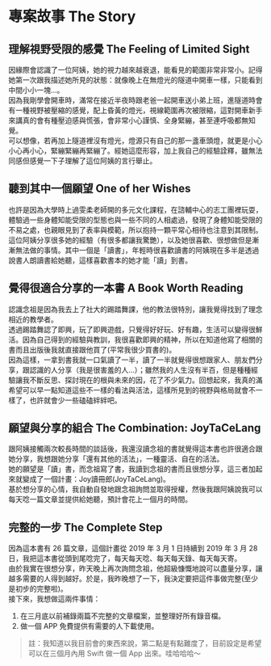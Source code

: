 # 專案故事 The Story  

## 理解視野受限的感覺 The Feeling of Limited Sight
因緣際會認識了一位阿姨，她的視力越來越衰退，能看見的範圍非常非常小。記得她第一次跟我描述她所見的狀態：就像晚上在無燈光的隧道中開車一樣，只能看到中間小小一塊...。  
因為我剛學會開車時，滿常在接近半夜時跟老爸一起開車送小弟上班，進隧道時會有一種視野被壓縮的感覺，配上昏黃的燈光，視線範圍再次被限縮，這對開車新手來講真的會有種壓迫感與慌張，會非常小心謹慎、全身緊繃，甚至連呼吸都無知覺。  
可以想像，若再加上隧道裡沒有燈光，燈源只有自己的那一盞車頭燈，就更是小心小心再小心，緊繃緊繃再緊繃了。經她這麼形容，加上我自己的經驗詮釋，雖無法同感但感覺一下子理解了這位阿姨的言行舉止。  

## 聽到其中一個願望 One of her Wishes
也許是因為大學時上過雯柔老師開的多元文化課程，在諮輔中心的志工團裡玩耍，體驗過一些身體知能受限的型態也與一些不同的人相處過，發現了身體知能受限的不易之處，也親眼見到了表率與模範，所以抱持一顆平常心相待也注意到其限制。  
這位阿姨分享很多她的經驗（有很多都讓我驚艷），以及她很喜歡、很想做但是漸漸無法做的事情。其中一個是「讀書」，年輕時很喜歡讀書的阿姨現在多半是透過說書人朗讀書給她聽，這樣喜歡書本的她才能「讀」到書。  

## 覺得很適合分享的一本書 A Book Worth Reading
認識念祖是因為我去上了社大的踢踏舞課，他的教法很特別，讓我覺得找到了理念相近的教學者。  
透過踢踏舞認了即興，玩了即興遊戲，只覺得好好玩、好有趣，生活可以變得很鮮活。因為自己得到的經驗與教訓，我很喜歡即興的精神，所以在知道他寫了相關的書而且出版後我就直接跟他買了(平常我很少買書的)。  
因為這樣，一拿到書我就一口氣讀了一半，讀了一半就覺得很想跟家人、朋友們分享，跟認識的人分享（我是很害羞的人...）；雖然我的人生沒有半百，但是種種經驗讓我不斷反思、探討現在的根與未來的因，花了不少氣力。回想起來，我真的滿希望可以早一點知道這些不一樣的看法與活法，這樣所見到的視野與格局就會不一樣了，也許就會少一些磕磕絆絆吧。  

## 願望與分享的組合 The Combination: JoyTaCeLang
跟阿姨接觸兩次較長時間的談話後，我還沒讀念祖的書就覺得這本書也許很適合跟她分享，我想跟她分享「還有其他的活法」，一種靈活、自在的活法。  
她的願望是「讀」書，而念祖寫了書，我讀到念祖的書而且很想分享，這三者加起來就變成了一個計畫：Joy讀冊郎(JoyTaCeLang)。  
基於想分享的心情，我自動自發地跟念祖詢問並取得授權，然後我跟阿姨說我可以每天唸一篇文章並提供給她聽，預計會花上一個月的時間。  

## 完整的一步 The Complete Step 
因為這本書有 26 篇文章，這個計畫從 2019 年 3 月 1 日持續到 2019 年 3 月 28 日，我把這本書從頭到尾唸完了，每天每天唸、每天每天錄、每天每天寄。    
由於我實在很想分享，昨天晚上再次詢問念祖，他超級慷慨地說可以盡量分享，讓越多需要的人得到越好。於是，我昨晚想了一下，我決定要把這件事做完整(至少是初步的完整啦)。  
接下來，我想做這兩件事情：  
1. 在三月底以前補錄兩篇不完整的文章檔案，並整理好所有錄音檔。   
2. 做一個 APP 免費提供有需要的人下載使用。  

> 註：我知道以我目前會的東西來說，第二點是有點難度了，目前設定是希望可以在三個月內用 Swift 做一個 App 出來。哇哈哈哈～
